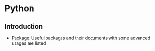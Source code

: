 # Python

## Introduction

- [Package](Package.md): Useful packages and their documents with some advanced usages are listed